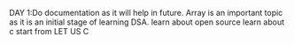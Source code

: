 DAY 1:Do documentation as it will help in future.
Array is an important topic as it is an initial stage of learning DSA.
learn about open source
learn about c start from LET US C
